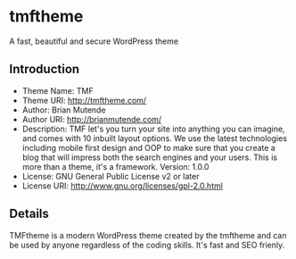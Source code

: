 # tmftheme
A fast, beautiful and secure WordPress theme

## Introduction
* Theme Name: TMF
* Theme URI: http://tmftheme.com/
* Author: Brian Mutende
* Author URI: http://brianmutende.com/
* Description: TMF let's you turn your site into anything you can imagine, and comes with 10 inbuilt layout options. We use the  latest technologies including mobile first design and OOP to make sure that you create a blog that will impress both the search engines and your users. This is more than a theme, it's a framework.
Version: 1.0.0
* License: GNU General Public License v2 or later
* License URI: http://www.gnu.org/licenses/gpl-2.0.html

## Details
TMFtheme is a modern WordPress theme created by the tmftheme and can be used by anyone regardless of the coding skills.
It's fast and SEO frienly.
